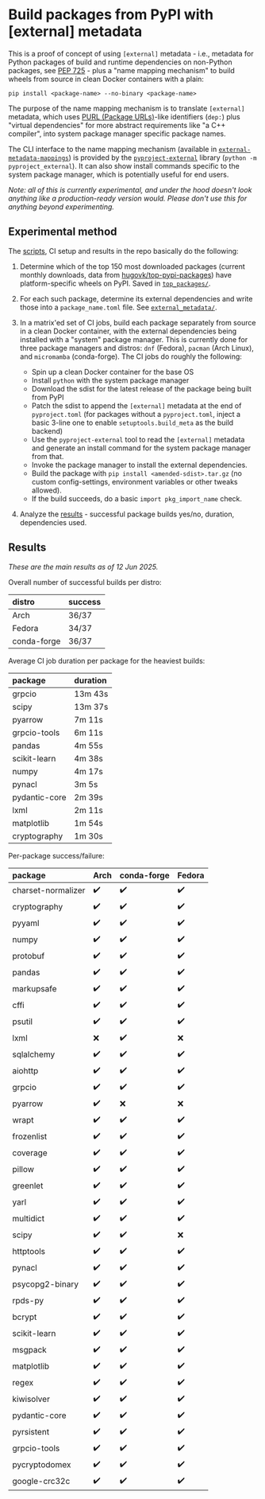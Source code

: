 # Build packages from PyPI with [external] metadata

This is a proof of concept of using `[external]` metadata - i.e., metadata for
Python packages of build and runtime dependencies on non-Python packages, see
[PEP 725](https://peps.python.org/pep-0725/) - plus a "name mapping mechanism"
to build wheels from source in clean Docker containers with a plain:

```
pip install <package-name> --no-binary <package-name>
```

The purpose of the name mapping mechanism is to translate `[external]` metadata,
which uses [PURL (Package URLs)](https://github.com/package-url/purl-spec)-like
identifiers (`dep:`) plus "virtual dependencies" for more abstract requirements like "a
C++ compiler", into system package manager specific package names.

The CLI interface to the name mapping mechanism (available in 
[`external-metadata-mappings`][2]) is provided by the [`pyproject-external`][1]
library (`python -m pyproject_external`). It can also show install commands specific
to the system package manager, which is potentially useful for end users.

*Note: all of this is currently experimental, and under the hood doesn't look
anything like a production-ready version would. Please don't use this for
anything beyond experimenting.*


## Experimental method

The [scripts](scripts/), CI setup and results in the repo basically do the following:

1. Determine which of the top 150 most downloaded packages (current monthly
   downloads, data from
   [hugovk/top-pypi-packages](https://github.com/hugovk/top-pypi-packages))
   have platform-specific wheels on PyPI. Saved in [`top_packages/`](top_packages/).
2. For each such package, determine its external dependencies and write those
   into a `package_name.toml` file. See [`external_metadata/`](external_metadata/).
3. In a matrix'ed set of CI jobs, build each package separately from source in
   a clean Docker container, with the external dependencies being installed
   with a "system" package manager. This is currently done for three package
   managers and distros: `dnf` (Fedora), `pacman` (Arch Linux), and
   `micromamba` (conda-forge). The CI jobs do roughly the following:

   - Spin up a clean Docker container for the base OS
   - Install `python` with the system package manager
   - Download the sdist for the latest release of the package being built from PyPI
   - Patch the sdist to append the `[external]` metadata at the end of
     `pyproject.toml` (for packages without a `pyproject.toml`, inject a basic
     3-line one to enable `setuptools.build_meta` as the build backend)
   - Use the `pyproject-external` tool to read the `[external]` metadata and generate an
     install command for the system package manager from that.
   - Invoke the package manager to install the external dependencies.
   - Build the package with `pip install <amended-sdist>.tar.gz` (no custom
     config-settings, environment variables or other tweaks allowed).
   - If the build succeeds, do a basic `import pkg_import_name` check.

4. Analyze the [results](results/) - successful package builds yes/no, duration,
   dependencies used.


## Results

*These are the main results as of <!-- DATE -->12 Jun 2025<!-- /DATE -->.*

Overall number of successful builds per distro:

<!-- DISTRO_TABLE -->
| distro      | success   |
|:------------|:----------|
| Arch        | 36/37     |
| Fedora      | 34/37     |
| conda-forge | 36/37     |
<!-- /DISTRO_TABLE -->


Average CI job duration per package for the heaviest builds:

<!-- DURATION_TABLE -->
| package       | duration   |
|:--------------|:-----------|
| grpcio        | 13m 43s    |
| scipy         | 13m 37s    |
| pyarrow       | 7m 11s     |
| grpcio-tools  | 6m 11s     |
| pandas        | 4m 55s     |
| scikit-learn  | 4m 38s     |
| numpy         | 4m 17s     |
| pynacl        | 3m 5s      |
| pydantic-core | 2m 39s     |
| lxml          | 2m 11s     |
| matplotlib    | 1m 54s     |
| cryptography  | 1m 30s     |
<!-- /DURATION_TABLE -->


Per-package success/failure:

<!-- SUCCESS_TABLE -->
| package            | Arch               | conda-forge        | Fedora             |
|:-------------------|:-------------------|:-------------------|:-------------------|
| charset-normalizer | :heavy_check_mark: | :heavy_check_mark: | :heavy_check_mark: |
| cryptography       | :heavy_check_mark: | :heavy_check_mark: | :heavy_check_mark: |
| pyyaml             | :heavy_check_mark: | :heavy_check_mark: | :heavy_check_mark: |
| numpy              | :heavy_check_mark: | :heavy_check_mark: | :heavy_check_mark: |
| protobuf           | :heavy_check_mark: | :heavy_check_mark: | :heavy_check_mark: |
| pandas             | :heavy_check_mark: | :heavy_check_mark: | :heavy_check_mark: |
| markupsafe         | :heavy_check_mark: | :heavy_check_mark: | :heavy_check_mark: |
| cffi               | :heavy_check_mark: | :heavy_check_mark: | :heavy_check_mark: |
| psutil             | :heavy_check_mark: | :heavy_check_mark: | :heavy_check_mark: |
| lxml               | :x:                | :heavy_check_mark: | :x:                |
| sqlalchemy         | :heavy_check_mark: | :heavy_check_mark: | :heavy_check_mark: |
| aiohttp            | :heavy_check_mark: | :heavy_check_mark: | :heavy_check_mark: |
| grpcio             | :heavy_check_mark: | :heavy_check_mark: | :heavy_check_mark: |
| pyarrow            | :heavy_check_mark: | :x:                | :x:                |
| wrapt              | :heavy_check_mark: | :heavy_check_mark: | :heavy_check_mark: |
| frozenlist         | :heavy_check_mark: | :heavy_check_mark: | :heavy_check_mark: |
| coverage           | :heavy_check_mark: | :heavy_check_mark: | :heavy_check_mark: |
| pillow             | :heavy_check_mark: | :heavy_check_mark: | :heavy_check_mark: |
| greenlet           | :heavy_check_mark: | :heavy_check_mark: | :heavy_check_mark: |
| yarl               | :heavy_check_mark: | :heavy_check_mark: | :heavy_check_mark: |
| multidict          | :heavy_check_mark: | :heavy_check_mark: | :heavy_check_mark: |
| scipy              | :heavy_check_mark: | :heavy_check_mark: | :x:                |
| httptools          | :heavy_check_mark: | :heavy_check_mark: | :heavy_check_mark: |
| pynacl             | :heavy_check_mark: | :heavy_check_mark: | :heavy_check_mark: |
| psycopg2-binary    | :heavy_check_mark: | :heavy_check_mark: | :heavy_check_mark: |
| rpds-py            | :heavy_check_mark: | :heavy_check_mark: | :heavy_check_mark: |
| bcrypt             | :heavy_check_mark: | :heavy_check_mark: | :heavy_check_mark: |
| scikit-learn       | :heavy_check_mark: | :heavy_check_mark: | :heavy_check_mark: |
| msgpack            | :heavy_check_mark: | :heavy_check_mark: | :heavy_check_mark: |
| matplotlib         | :heavy_check_mark: | :heavy_check_mark: | :heavy_check_mark: |
| regex              | :heavy_check_mark: | :heavy_check_mark: | :heavy_check_mark: |
| kiwisolver         | :heavy_check_mark: | :heavy_check_mark: | :heavy_check_mark: |
| pydantic-core      | :heavy_check_mark: | :heavy_check_mark: | :heavy_check_mark: |
| pyrsistent         | :heavy_check_mark: | :heavy_check_mark: | :heavy_check_mark: |
| grpcio-tools       | :heavy_check_mark: | :heavy_check_mark: | :heavy_check_mark: |
| pycryptodomex      | :heavy_check_mark: | :heavy_check_mark: | :heavy_check_mark: |
| google-crc32c      | :heavy_check_mark: | :heavy_check_mark: | :heavy_check_mark: |
<!-- /SUCCESS_TABLE -->


[1]: https://github.com/jaimergp/pyproject-external
[2]: https://github.com/jaimergp/external-metadata-mappings
